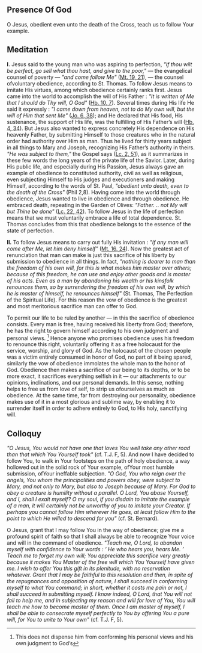 ## Presence Of God

O Jesus, obedient even unto the death of the Cross, teach us to follow Your example.

## Meditation

**I.** Jesus said to the young man who was aspiring to perfection, *"If thou wilt be perfect, go sell what thou hast, and give to the poor,"* — the evangelical counsel of poverty — *"and come follow Me"* ([Mt. 19, 21](https://vulgata.online/bible/Mt.19?ed=DR2&vfn=DR2.Mt.19.21:vs)), — the counsel ofvoluntary obedience, according to St. Thomas. To follow Jesus means to imitate His virtues, among which obedience certainly ranks first. Jesus came into the world to accomplish the will of His Father : *"It is written of Me that I should do Thy will, O God"* ([Hb. 10, 7](https://vulgata.online/bible/Hb.10?ed=DR2&vfn=DR2.Hb.10.7:vs)). Several times during His life He said it expressly : *"I came down from heaven, not to do My own will, but the will of Him that sent Me"* ([Jo. 6, 38](https://vulgata.online/bible/Jo.6?ed=DR2&vfn=DR2.Jo.6.38:vs)); and He declared that His food, His sustenance, the support of His life, was the fulfilling of His Father’s will ([Hb. 4, 34](https://vulgata.online/bible/Hb.4?ed=DR2&vfn=DR2.Hb.4.34:vs)). But Jesus also wanted to express concretely His dependence on His heavenly Father, by submitting Himself to those creatures who in the natural order had authority over Him as man. Thus he lived for thirty years subject in all things to Mary and Joseph, recognizing His Father’s authority in theirs. *"He was subject to them,"* the Gospel says ([Lc. 2, 51](https://vulgata.online/bible/Lc.2?ed=DR2&vfn=DR2.Lc.2.51:vs)), as it summarizes in these few words the long years of the private life of the Savior. Later, during His public life, and especially during His Passion, Jesus always gave an example of obedience to constituted authority, civil as well as religious, even subjecting Himself to His judges and executioners and making Himself, according to the words of St. Paul, *"obedient unto death, even to the death of the Cross"* (Phil 2,8). Having come into the world through obedience, Jesus wanted to live in obedience and through obedience. He embraced death, repeating in the Garden of Olives: *"Father. .. not My will but Thine be done"* ([Lc. 22, 42](https://vulgata.online/bible/Lc.22?ed=DR2&vfn=DR2.Lc.22.42:vs)). To follow Jesus in the life of perfection means that we must voluntarily embrace a life of total dependence. St. Thomas concludes from this that obedience belongs to the essence of the state of perfection.

**II.** To follow Jesus means to carry out fully His invitation : *"If any man will come after Me, let him deny himself"* ([Mt. 16, 24](https://vulgata.online/bible/Mt.16?ed=DR2&vfn=DR2.Mt.16.24:vs)). Now the greatest act of renunciation that man can make is just this sacrifice of his liberty by submission to obedience in all things. In fact, *"nothing is dearer to man than the freedom of his own will, for this is what makes him master over others; because of this freedom, he can use and enjoy other goods and is master of his acts. Even as a man by abandoning his wealth or his kinsfolk renounces them, so by surrendering the freedom of his own will, by which he is master of himself, he renounces himself"* (St. Thomas, The Perfection of the Spiritual Life). For this reason the vow of obedience is the greatest and most meritorious sacrifice man can offer to God.

To permit our life to be ruled by another — in this the sacrifice of obedience consists. Every man is free, having received his liberty from God; therefore, he has the right to govern himself according to his own judgment and personal views. [^1] Hence anyone who promises obedience uses his freedom to renounce this right, voluntarily offering it as a free holocaust for the service, worship, and glory of God. As the holocaust of the chosen people was a victim entirely consumed in honor of God, no part of it being spared, similarly the vow of obedience immolates the whole man to the honor of God. Obedience then makes a sacrifice of our being to its depths, or to be more exact, it sacrifices everything selfish in it — our attachments to our opinions, inclinations, and our personal demands. In this sense, nothing helps to free us from love of self, to strip us ofourselves as much as obedience. At the same time, far from destroying our personality, obedience makes use of it in a most glorious and sublime way, by enabling it to surrender itself in order to adhere entirely to God, to His holy, sanctifying will.

## Colloquy

*"O Jesus, You would not have one that loves You well take any other road than that which You Yourself took"* (cf. T.J. F, 5). And now I have decided to follow You, to walk in Your footsteps on the path of holy obedience, a way hollowed out in the solid rock of Your example, ofYour most humble submission, ofYour ineffable subjection. *"O God, You who reign over the angels, You whom the principalities and powers obey, were subject to Mary, and not only to Mary, but also to Joseph because of Mary. For God to obey a creature is humility without a parallel. O Lord, You abase Yourself, and I, shall I exalt myself? O my soul, if you disdain to imitate the example of a man, it will certainly not be unworthy of you to imitate your Creator. If perhaps you cannot follow Him wherever He goes, at least follow Him to the point to which He willed to descend for you"* (cf. St. Bernard).

O Jesus, grant that I may follow You in the way of obedience; give me a profound spirit of faith so that I shall always be able to recognize Your voice and will in the command of obedience. *"Teach me, O Lord, to abandon myself with confidence to Your words : ‘ He who hears you, hears Me. ’ Teach me to forget my own will; You appreciate this sacrifice very greatly because it makes You Master of the free will which You Yourself have given me. I wish to offer You this gift in its plenitude, with no reservation whatever. Grant that I may be faithful to this resolution and then, in spite of the repugnances and opposition of nature, I shall succeed in conforming myself to what You command; in short, whether it costs me pain or not, I shall succeed in submitting myself. I know indeed, O Lord, that You will not fail to help me, and in subjecting my reason and will for love of You, You will teach me how to become master of them. Once I am master of myself, I shall be able to consecrate myself perfectly to You by offering You a pure will, for You to unite to Your own"* (cf. T.J. F, 5).

[^1]: This does not dispense him from conforming his personal views and his own judgment to God’s